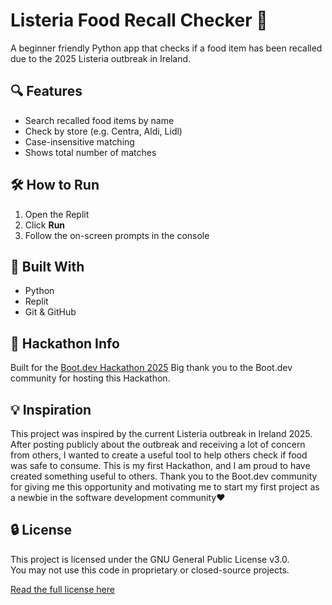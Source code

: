 # Listeria Food Recall Checker 🦠

A beginner friendly Python app that checks if a food item has been recalled due to the 2025 Listeria outbreak in Ireland.

## 🔍 Features

- Search recalled food items by name
- Check by store (e.g. Centra, Aldi, Lidl)
- Case-insensitive matching
- Shows total number of matches

## 🛠 How to Run

1. Open the Replit
2. Click **Run**
3. Follow the on-screen prompts in the console

## 👷 Built With

- Python
- Replit
- Git & GitHub

## 🏁 Hackathon Info

Built for the [Boot.dev Hackathon 2025](https://blog.boot.dev/news/hackathon-2025/)
Big thank you to the Boot.dev community for hosting this Hackathon.

## 💡 Inspiration
This project was inspired by the current Listeria outbreak in Ireland 2025.
After posting publicly about the outbreak and receiving a lot of concern from others, I wanted to create a useful tool to help others check if food was safe to consume.
This is my first Hackathon, and I am proud to have created something useful to others.
Thank you to the Boot.dev community for giving me this opportunity and motivating me to start my first project as a newbie in the software development community❤️

## 🔒 License

This project is licensed under the GNU General Public License v3.0.  
You may not use this code in proprietary or closed-source projects.

[Read the full license here](LICENSE)

